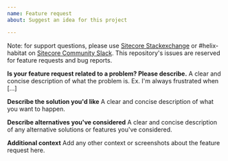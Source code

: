 ```yaml
---
name: Feature request
about: Suggest an idea for this project

---
```


Note: for support questions, please use [Sitecore Stackexchange](https://sitecore.stackexchange.com) or #helix-habitat on [Sitecore Community Slack](https://www.akshaysura.com/2015/10/27/how-to-join-sitecore-slack-community-chat/). This repository's issues are reserved for feature requests and bug reports.

**Is your feature request related to a problem? Please describe.**
A clear and concise description of what the problem is. Ex. I'm always frustrated when [...]

**Describe the solution you'd like**
A clear and concise description of what you want to happen.

**Describe alternatives you've considered**
A clear and concise description of any alternative solutions or features you've considered.

**Additional context**
Add any other context or screenshots about the feature request here.
